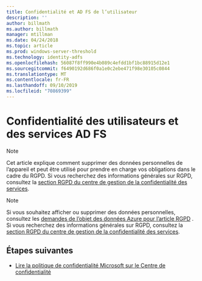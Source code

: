 ```yaml
---
title: Confidentialité et AD FS de l’utilisateur
description: ''
author: billmath
ms.author: billmath
manager: mtillman
ms.date: 04/24/2018
ms.topic: article
ms.prod: windows-server-threshold
ms.technology: identity-adfs
ms.openlocfilehash: 56087f8ff990e4b089c4efdd1bf1bc88915d12e1
ms.sourcegitcommit: f6490192d686f0a1e0c2ebe471f98e30105c0844
ms.translationtype: MT
ms.contentlocale: fr-FR
ms.lasthandoff: 09/10/2019
ms.locfileid: "70869399"
---
```

# <a name="user-privacy-and-ad-fs"></a>Confidentialité des utilisateurs et des services AD FS



>[!Note] 
> Cet article explique comment supprimer des données personnelles de l’appareil et peut être utilisé pour prendre en charge vos obligations dans le cadre du RGPD. Si vous recherchez des informations générales sur RGPD, consultez la [section RGPD du centre de gestion de la confidentialité des services](https://www.microsoft.com/en-us/TrustCenter/Privacy/gdpr/default.aspx).

>[!Note] 
>Si vous souhaitez afficher ou supprimer des données personnelles, consultez les [demandes de l’objet des données Azure pour l’article RGPD](https://docs.microsoft.com/microsoft-365/compliance/gdpr-dsr-azure) . Si vous recherchez des informations générales sur RGPD, consultez la [section RGPD du centre de gestion de la confidentialité des services](https://www.microsoft.com/en-us/TrustCenter/Privacy/gdpr/default.aspx).

## <a name="next-steps"></a>Étapes suivantes
* [Lire la politique de confidentialité Microsoft sur le Centre de confidentialité](https://www.microsoft.com/trustcenter)

 